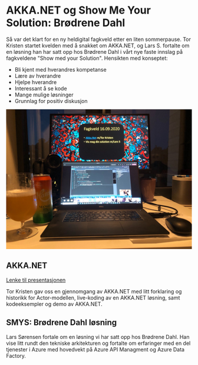 # AKKA.NET og Show Me Your Solution: Brødrene Dahl

Så var det klart for en ny heldigital fagkveld etter en liten sommerpause. Tor Kristen startet kvelden med å snakket om AKKA.NET, og Lars S. fortalte om en løsning han har satt opp hos Brødrene Dahl i vårt nye faste innslag på fagkveldene "Show med your Solution". Hensikten med konseptet:
- Bli kjent med hverandres kompetanse
- Lære av hverandre
- Hjelpe hverandre
- Interessant å se kode
- Mange mulige løsninger
- Grunnlag for positiv diskusjon

![Fagkveld](https://github.com/novanet/fagkvelder/blob/master/docs/20200916/content/fagkveld.jpg)

## AKKA.NET

[Lenke til presentasjonen](https://github.com/novanet/fagkvelder/tree/master/docs/20200916/content/akka.pdf)

Tor Kristen gav oss en gjennomgang av AKKA.NET med litt forklaring og historikk for Actor-modellen, live-koding av en AKKA.NET løsning, samt kodeeksempler og demo av AKKA.NET.

## SMYS: Brødrene Dahl løsning

Lars Sørensen fortale om en løsning vi har satt opp hos Brødrene Dahl. Han vise litt rundt den tekniske arkitekturen og fortalte om erfaringer med en del tjenester i Azure med hovedvekt på Azure API Managment og Azure Data Factory.
